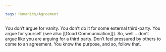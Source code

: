 ```yaml
---

tags: Humanity/Agreement 
---
```


You don’t argue for vanity. You don’t do it for some external third-party. You argue for yourself (see also [[Good Communication]]). So, well… don’t argue like you are arguing for a third party. Don’t feel pressured by others to come to an agreement. You know the purpose, and so, follow that.
